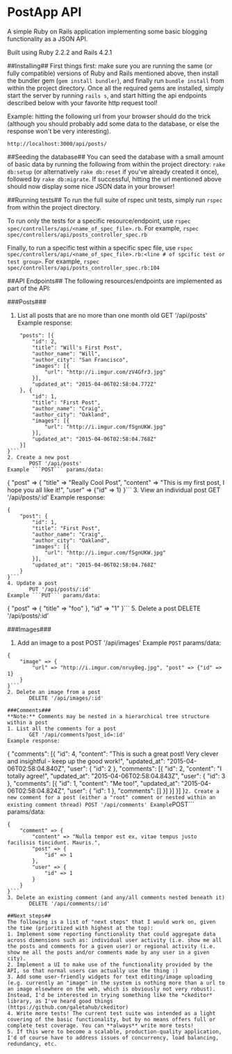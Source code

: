 # PostApp API
A simple Ruby on Rails application implementing some basic blogging functionality as a JSON API.  

Built using Ruby 2.2.2 and Rails 4.2.1

##Installing##
First things first: make sure you are running the same (or fully compatible) versions of Ruby and Rails mentioned above, then install the bundler gem (`gem install bundler`), and finally run `bundle install` from within the project directory. Once all the required gems are installed, simply start the server by running `rails s`, and start hitting the api endpoints described below with your favorite http request tool!

Example: hitting the following url from your browser should do the trick (although you should probably add some data to the database, or else the response won't be very interesting).

`http://localhost:3000/api/posts/`

##Seeding the database##
You can seed the database with a small amount of basic data by running the following from within the project directory: `rake db:setup` (or alternatively `rake db:reset` if you've already created it once), followed by `rake db:migrate`. If successful, hitting the url mentioned above should now display some nice JSON data in your browser!

##Running tests##
To run the full suite of rspec unit tests, simply run `rspec` from within the project directory. 

To run only the tests for a specific resource/endpoint, use `rspec spec/controllers/api/<name_of_spec_file>.rb`. For example, `rspec spec/controllers/api/posts_controller_spec.rb`

Finally, to run a specific test within a specific spec file, use `rspec spec/controllers/api/<name_of_spec_file>.rb:<line # of spcific test or test group>`. For example, `rspec spec/controllers/api/posts_controller_spec.rb:104`

##API Endpoints##
The following resources/endpoints are implemented as part of the API:  

###Posts###
1. List all posts that are no more than one month old
       GET '/api/posts'
Example response: 
```{
    "posts": [{
        "id": 2,
        "title": "Will's First Post",
        "author_name": "Will",
        "author_city": "San Francisco",
        "images": [{
            "url": "http://i.imgur.com/zV4Gfr3.jpg"
        }],
        "updated_at": "2015-04-06T02:58:04.772Z"
    }, {
        "id": 1,
        "title": "First Post",
        "author_name": "Craig",
        "author_city": "Oakland",
        "images": [{
            "url": "http://i.imgur.com/fSgnUKW.jpg"
        }],
        "updated_at": "2015-04-06T02:58:04.768Z"
    }]
}```
2. Create a new post
       POST '/api/posts'
Example ```POST``` params/data:
```
{
    "post" => {
        "title" => "Really Cool Post", "content" => "This is my first post, I hope you all like it!", "user" => {"id" => 1}
}```
3. View an individual post
       GET '/api/posts/:id'
Example response:
```
{
    "post": {
        "id": 1,
        "title": "First Post",
        "author_name": "Craig",
        "author_city": "Oakland",
        "images": [{
            "url": "http://i.imgur.com/fSgnUKW.jpg"
        }],
        "updated_at": "2015-04-06T02:58:04.768Z"
    }
}```
4. Update a post
       PUT '/api/posts/:id'
Example ```PUT``` params/data: 
```
{
    "post" => {
        "title" => "foo"
    }, 
    "id" => "1"
}```
5. Delete a post
       DELETE '/api/posts/:id'

###Images###
1. Add an image to a post
       POST '/api/images'
Example ```POST``` params/data:
```
{
    "image" => {
        "url" => "http://i.imgur.com/nruy8eg.jpg", "post" => {"id" => 1}
    }
}```
2. Delete an image from a post
       DELETE '/api/images/:id'

###Comments###
**Note:** Comments may be nested in a hierarchical tree structure within a post
1. List all the comments for a post
       GET '/api/comments?post_id=:id'
Example response: 
```
{
    "comments": [{
        "id": 4,
        "content": "This is such a great post! Very clever and insightful - keep up the good work!",
        "updated_at": "2015-04-06T02:58:04.840Z",
        "user": {
            "id": 2
        },
        "comments": [{
            "id": 2,
            "content": "I totally agree!",
            "updated_at": "2015-04-06T02:58:04.843Z",
            "user": {
                "id": 3
            },
            "comments": [{
                "id": 1,
                "content": "Me too!",
                "updated_at": "2015-04-06T02:58:04.824Z",
                "user": {
                    "id": 1
                },
                "comments": []
            }]
        }]
    }]
}```
2. Create a new comment for a post (either a "root" comment or nested within an existing comment thread)
       POST '/api/comments'
Example ```POST``` params/data: 
```
{
    "comment" => {
        "content" => "Nulla tempor est ex, vitae tempus justo facilisis tincidunt. Mauris.",
        "post" => {
            "id" => 1
        }, 
        "user" => {
            "id" => 1
        }
    }
}```
3. Delete an existing comment (and any/all comments nested beneath it)
       DELETE '/api/comments/:id'

##Next steps##
The following is a list of "next steps" that I would work on, given the time (prioritized with highest at the top):
1. Implement some reporting functionality that could aggregate data across dimensions such as: individual user activity (i.e. show me all the posts and comments for a given user) or regional activity (i.e. show me all the posts and/or comments made by any user in a given city).
2. Implement a UI to make use of the functionality provided by the API, so that normal users can actually use the thing :)
3. Add some user-friendly widgets for text editing/image uploading (e.g. currently an "image" in the system is nothing more than a url to an image elsewhere on the web, which is obviously not very robust). Instead, I'd be interested in trying something like the *ckeditor* library, as I've heard good things (https://github.com/galetahub/ckeditor)
4. Write more tests! The current test suite was intended as a light covering of the basic functionality, but by no means offers full or complete test coverage. You can **always** write more tests!
5. If this were to become a scalable, production-quality application, I'd of course have to address issues of concurrency, load balancing, redundancy, etc. 
